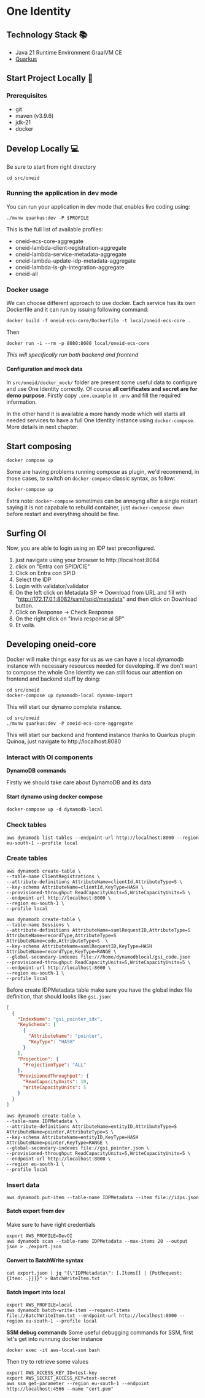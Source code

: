 # One Identity

## Technology Stack 📚

- Java 21 Runtime Environment GraalVM CE
- [Quarkus](https://quarkus.io/)

## Start Project Locally 🚀

### Prerequisites

- git
- maven (v3.9.6)
- jdk-21
- docker

## Develop Locally 💻
Be sure to start from right directory
```shell
cd src/oneid
```

### Running the application in dev mode

You can run your application in dev mode that enables live coding using:

```shell
./mvnw quarkus:dev -P $PROFILE
```
This is the full list of available profiles:
- oneid-ecs-core-aggregate
- oneid-lambda-client-registration-aggregate
- oneid-lambda-service-metadata-aggregate
- oneid-lambda-update-idp-metadata-aggregate
- oneid-lambda-is-gh-integration-aggregate
- oneid-all

### Docker usage
We can choose different approach to use docker. Each service has its own Dockerfile and it can run by issuing following command:

`docker build -f oneid-ecs-core/Dockerfile -t local/oneid-ecs-core .`

Then

`docker run -i --rm -p 8080:8080 local/oneid-ecs-core`

*This will specifically run both backend and frontend*

#### Configuration and mock data
In `src/oneid/docker_mock/` folder are present some useful data to configure and use One Identity correctly. Of course **all certificates and secret are for demo purpose**.
Firstly copy `.env.example` in `.env` and fill the required information.

In the other hand it is available a more handy mode which will starts all needed services to have a full One Identity instance using `docker-compose`. More details in next chapter.

## Start composing
```shell
docker compose up
```

Some are having problems running compose as plugin, we'd recommend, in those cases, to switch on `docker-compose` classic syntax, as follow:

```shell
docker-compose up
```

Extra note: `docker-compose` sometimes can be annoyng after a single restart saying it is not capabale to rebuild container, just `docker-compose down` before restart and everything should be fine.

## Surfing OI
Now, you are able to login using an IDP test preconfigured.
1. just navigate using your browser to http://localhost:8084
2. click on "Entra con SPID/CIE"
3. Click on Entra con SPID
4. Select the IDP
5. Login with validator/validator
6. On the left click on Metadata SP -> Download from URL and fill with "http://172.17.0.1:8082/saml/spid/metadata" and then click on Download button.
7. Click on Response -> Check Response
8. On the right click on "Invia response al SP"
9. Et voilà.

## Developing oneid-core
Docker will make things easy for us as we can have a local dynamodb instance with necessary resources needed for developing.
If we don't want to compose the whole One Identity we can still focus our attention on frontend and backend stuff by doing:

```shell
cd src/oneid
docker-compose up dynamodb-local dynamo-import
```
This will start our dynamo complete instance.

```shell
cd src/oneid
./mvnw quarkus:dev -P oneid-ecs-core-aggregate
```
This will start our backend and frontend instance thanks to Quarkus plugin Quinoa, just navigate to http://localhost:8080

### Interact with OI components
**DynamoDB commands**

Firstly we should take care about DynamoDB and its data

#### Start dynamo using docker compose
```shell
docker-compose up -d dynamodb-local
```

### Check tables
```shell
aws dynamodb list-tables --endpoint-url http://localhost:8000 --region eu-south-1 --profile local
```

### Create tables
```shell
aws dynamodb create-table \
--table-name ClientRegistrations \
--attribute-definitions AttributeName=clientId,AttributeType=S \
--key-schema AttributeName=clientId,KeyType=HASH \
--provisioned-throughput ReadCapacityUnits=5,WriteCapacityUnits=5 \
--endpoint-url http://localhost:8000 \
--region eu-south-1 \
--profile local
```

```shell
aws dynamodb create-table \
--table-name Sessions \
--attribute-definitions AttributeName=samlRequestID,AttributeType=S AttributeName=recordType,AttributeType=S AttributeName=code,AttributeType=S  \
--key-schema AttributeName=samlRequestID,KeyType=HASH AttributeName=recordType,KeyType=RANGE \
--global-secondary-indexes file:///home/dynamodblocal/gsi_code.json
--provisioned-throughput ReadCapacityUnits=5,WriteCapacityUnits=5 \
--endpoint-url http://localhost:8000 \
--region eu-south-1 \
--profile local
```

Before create IDPMetadata table make sure you have the global index file definition, that should looks like `gsi.json`:
```json
[
  {
    "IndexName": "gsi_pointer_idx",
    "KeySchema": [
      {
        "AttributeName": "pointer",
        "KeyType": "HASH"
      }
    ],
    "Projection": {
      "ProjectionType": "ALL"
    },
    "ProvisionedThroughput": {
      "ReadCapacityUnits": 10,
      "WriteCapacityUnits": 5
    }
  }
]
```

```shell
aws dynamodb create-table \
--table-name IDPMetadata \
--attribute-definitions AttributeName=entityID,AttributeType=S AttributeName=pointer,AttributeType=S \
--key-schema AttributeName=entityID,KeyType=HASH AttributeName=pointer,KeyType=RANGE \
--global-secondary-indexes file://gsi_pointer.json \
--provisioned-throughput ReadCapacityUnits=5,WriteCapacityUnits=5 \
--endpoint-url http://localhost:8000 \
--region eu-south-1 \
--profile local
```

### Insert data
```shell
aws dynamodb put-item --table-name IDPMetadata --item file://idps.json
```

#### Batch export from dev
Make sure to have right credentials
```shell
export AWS_PROFILE=DevOI
aws dynamodb scan --table-name IDPMetadata --max-items 20 --output json > ./export.json
```

#### Convert to BatchWrite syntax
```shell
cat export.json | jq "{\"IDPMetadata\": [.Items[] | {PutRequest: {Item: .}}]}" > BatchWriteItem.txt
```

#### Batch import into local
```shell
export AWS_PROFILE=local
aws dynamodb batch-write-item --request-items file://BatchWriteItem.txt --endpoint-url http://localhost:8000 --region eu-south-1 --profile local
```

**SSM debug commands**
Some useful debugging commands for SSM, first let's get into runnung docker instance
```shell
docker exec -it aws-local-ssm bash
```

Then try to retrieve some values
```shell
export AWS_ACCESS_KEY_ID=test-key
export AWS_SECRET_ACCESS_KEY=test-secret
aws ssm get-parameter --region eu-south-1 --endpoint http://localhost:4566 --name "cert.pem"
```
